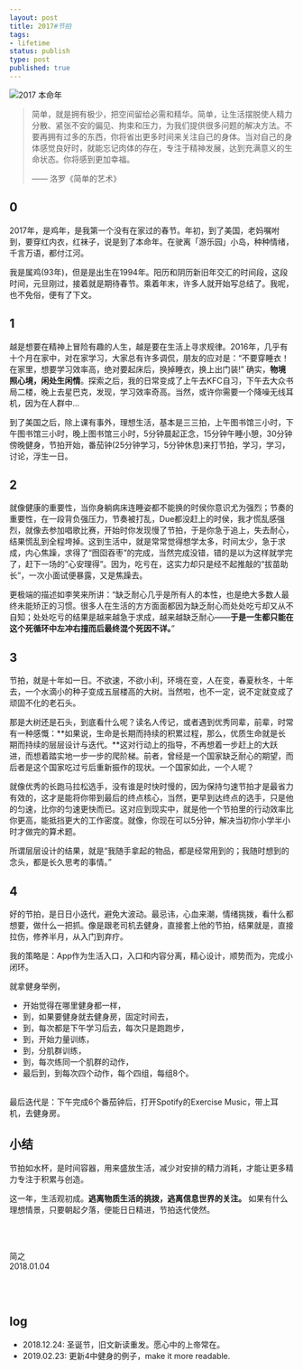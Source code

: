 ```yaml
--- 
layout: post
title: 2017#节拍
tags: 
- lifetime
status: publish
type: post
published: true
---
```


![2017 本命年](https://i.imgur.com/tF8u2yZ.png)


> 简单，就是拥有极少，把空间留给必需和精华。简单，让生活摆脱使人精力分散、紧张不安的偏见、拘束和压力，为我们提供很多问题的解决方法。不要再拥有过多的东西，你将省出更多时间来关注自己的身体。当对自己的身体感觉良好时，就能忘记肉体的存在，专注于精神发展，达到充满意义的生命状态。你将感到更加幸福。
> 
> —— 洛罗《简单的艺术》
	
	
## 0

2017年，是鸡年，是我第一个没有在家过的春节。年初，到了美国，老妈嘱咐到，要穿红内衣，红袜子，说是到了本命年。在驶离「游乐园」小岛，种种情绪，千言万语，都付江河。

我是属鸡(93年)，但是是出生在1994年。阳历和阴历新旧年交汇的时间段，这段时间，元旦刚过，接着就是期待春节。乘着年末，许多人就开始写总结了。我呢，也不免俗，便有了下文。
	
## 1
	
越是想要在精神上冒险有趣的人生，越是要在生活上寻求规律。2016年，几乎有十个月在家中，对在家学习，大家总有许多调侃，朋友的应对是：“不要穿睡衣！在家里，想要学习效率高，绝对要起床后，换掉睡衣，换上出门装!” 确实，**物境照心境，闲处生闲情**。探索之后，我的日常变成了上午去KFC自习，下午去大众书局二楼，晚上去星巴克，发现，学习效率奇高。当然，或许你需要一个降噪无线耳机，因为在人群中...
	
到了美国之后，除上课有事外，理想生活，基本是三三拍，上午图书馆三小时，下午图书馆三小时，晚上图书馆三小时，5分钟晨起正念，15分钟午睡小憩，30分钟傍晚健身，节拍开始，番茄钟(25分钟学习，5分钟休息)来打节拍，学习，学习，讨论，浮生一日。
	
## 2
	
就像健康的重要性，当你身躺病床连睡姿都不能换的时侯你意识尤为强烈；节奏的重要性，在一段背负强压力，节奏被打乱，Due都没赶上的时侯，我才慌乱感强烈，就像去参加唱歌比赛，开始时你发现慢了节拍，于是你急于追上，失去耐心，结果慌乱到全程垮掉。这到生活中，就是常常觉得想学太多，时间太少，急于求成，内心焦躁，求得了“囫囵吞枣”的完成，当然完成没错，错的是以为这样就学完了，赶下一场的“心安理得”。因为，吃亏在，这实力却只是经不起推敲的“拔苗助长”，一次小面试便暴露，又是焦躁去。
	
更极端的描述如李笑来所讲：“缺乏耐⼼⼏乎是所有⼈的本性，也是绝⼤多数⼈最终未能矫正的习惯。很多⼈在⽣活的⽅⽅⾯⾯都因为缺乏耐⼼⽽处处吃亏却⼜从不⾃知；处处吃亏的结果是越来越急于求成，越来越缺乏耐⼼——**于是⼀⽣都只能在这个死循环中左冲右撞⽽后最终混个死因不详。**”
	
## 3
	
节拍，就是十年如一日。不欲速，不欲小利，环境在变，人在变，春夏秋冬，十年去，一个水滴小的种子变成五层楼高的大树。当然啦，也不一定，说不定就变成了顽固不化的老石头。
	
那是大树还是石头，到底看什么呢？读名人传记，或者遇到优秀同辈，前辈，时常有一种感慨：**如果说，生命是长期而持续的积累过程，那么，优质生命就是长期而持续的层层设计与迭代。**这对行动上的指导，不再想着一步赶上的大跃进，而想着踏实地一步一步的爬阶梯。前者，曾经是一个国家缺乏耐心的期望，而后者是这个国家吃过亏后重新振作的现状。一个国家如此，一个人呢？
	
就像优秀的长跑马拉松选手，没有谁是时快时慢的，因为保持匀速节拍才是最省力有效的，这才是能将你带到最后的终点核心，当然，更早到达终点的选手，只是他的匀速，比你的匀速更快而已。这对应到现实中，就是他一个节拍里的行动效率比你更高，能抵挡更大的工作密度。就像，你现在可以5分钟，解决当初你小学半小时才做完的算术题。
	
所谓层层设计的结果，就是“我随手拿起的物品，都是经常用到的；我随时想到的念头，都是长久思考的事情。” 
	
## 4
	
好的节拍，是日日小迭代，避免大波动。最忌讳，心血来潮，情绪挑拨，看什么都想要，做什么一把抓。像是跟老司机去健身，直接套上他的节拍，结果就是，直接拉伤，修养半月，从入门到弃疗。
	
我的策略是：App作为生活入口，入口和内容分离，精心设计，顺势而为，完成小闭环。
	
就拿健身举例，

- 开始觉得在哪里健身都一样，
- 到，如果要健身就去健身房，固定时间去，
- 到，每次都是下午学习后去，每次只是跑跑步，
- 到，开始力量训练，
- 到，分肌群训练，
- 到，每次练同一个肌群的动作，
- 最后到，到每次四个动作，每个四组，每组8个。

<br>	
最后迭代是：下午完成6个番茄钟后，打开Spotify的Exercise Music，带上耳机，去健身房。
	
## 小结
	
节拍如水杯，是时间容器，用来盛放生活，减少对安排的精力消耗，才能让更多精力专注于积累与创造。
	
这一年，生活观初成。**逃离物质生活的挑拨，逃离信息世界的关注。** 如果有什么理想情景，只要朝起夕落，便能日日精进，节拍迭代使然。

<br>
<br>

简之           
2018.01.04	

<br>
<br>

## log

* 2018.12.24: 圣诞节，旧文新读重发。愿心中的上帝常在。
* 2019.02.23: 更新4中健身的例子，make it more readable.